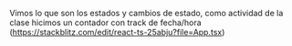Vimos lo que son los estados y cambios de estado, como actividad de la clase hicimos un contador con track de fecha/hora (https://stackblitz.com/edit/react-ts-25abju?file=App.tsx)